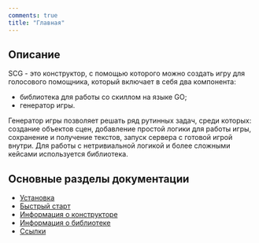 ```yaml
---
comments: true
title: "Главная"
---
```


## Описание
SCG - это конструктор, с помощью которого можно создать игру для голосового помощника, который включает в себя два компонента:

- библиотека для работы со скиллом на языке GO;
- генератор игры.

Генератор игры позволяет решать ряд рутинных задач, среди которых: создание объектов сцен, добавление простой логики для работы игры, сохранение и получение текстов, запуск сервера с готовой игрой внутри. Для работы с нетривиальной логикой и более сложными кейсами используется библиотека.
 
## Основные разделы документации
- [Установка](./install.md)
- [Быстрый старт](./manual.md)
- [Информация о конструкторе](./gen_info.md)
- [Информация о библиотеке](./lib_info.md)
- [Ссылки](./links.md)

